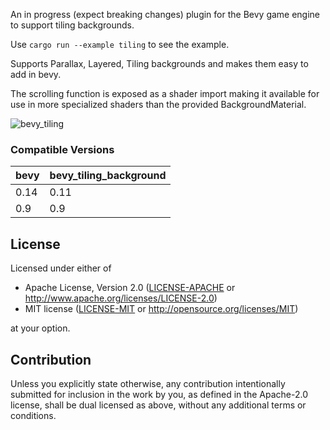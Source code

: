 An in progress (expect breaking changes) plugin for the Bevy game engine to support tiling backgrounds.

Use `cargo run --example tiling` to see the example.

Supports Parallax, Layered, Tiling backgrounds and makes them easy to add in bevy. 

The scrolling function is exposed as a shader import making it available for use in more specialized shaders than the provided BackgroundMaterial.

![bevy_tiling](https://user-images.githubusercontent.com/77391373/212493042-b3bd2f07-7238-42e0-ae35-edec0157eee7.gif)

### Compatible Versions

| bevy | bevy_tiling_background |
|------|------------------------|
| 0.14 | 0.11                   |
| 0.9  | 0.9                    |

## License

Licensed under either of

* Apache License, Version 2.0
  ([LICENSE-APACHE](LICENSE-APACHE) or http://www.apache.org/licenses/LICENSE-2.0)
* MIT license
  ([LICENSE-MIT](LICENSE-MIT) or http://opensource.org/licenses/MIT)

at your option.

## Contribution

Unless you explicitly state otherwise, any contribution intentionally submitted
for inclusion in the work by you, as defined in the Apache-2.0 license, shall be
dual licensed as above, without any additional terms or conditions.
